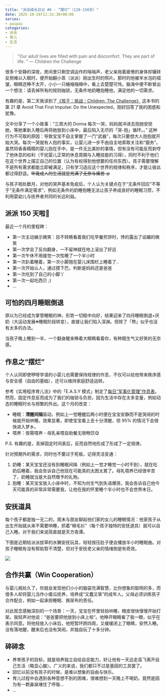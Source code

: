 ```yaml
---
title: "派派成长日记 #6 - “摆烂”（120-150天）"
date: 2025-10-26T11:31:38+08:00
series: 
- paipai
categories:
- 派派
- 育儿
- 生活
---
```


> "Our adult lives are filled with pain and discomfort. They are part of life. " — Children the Challenge

很多个安静的深夜，房间里只剩空调运作的嗡嗡声，老父亲拖着疲倦的身体却辗转反侧难以入眠时，便开始翻小乖（派派）刚出生时的照片。那时的他被羊水泡的褶皱，眼睛还睁不太开，小小一只蜷缩襁褓中，看上去楚楚可怜。脑海中便不断冒出一个想法：请丢掉所有的规则枷锁，无条件地奶睡抱睡他，满足他的一切需求。

有趣的是，第二天我读到了[《孩子：挑战｜Children: The Challenge》](/blog/20250926/children_the_challenge/) 这本书的第 21 章 Avoid That First Impulse: Do the Unexpected，刚好回答了我的困惑和犹豫。

文中分享了一个小故事：“三周大的 Donna 每次一哭，妈妈就冲进去抱她安抚她，等她重新入睡后再将她放到小床中，最后陷入无尽的「哭-抱」循环。。” 这种行为不可取的原因：导致宝宝不自主掌握了一门“武器”，每次只要想大人抱抱就开始大哭。每次一哭就有人抱的事实，让婴儿进一步不由自主地索取关注和“服务”。虽然将香香糯糯的婴儿抱在手中，是一件无比美妙的事情，但有没有可能反而剥夺了他休息的权利（干扰婴儿正常的休息周期与入睡技能的习得），同时不利于他们在这个世界上摆正自己的位置（认为有权得到他想要的任何东西）。孩子需要理解不是所有需求都能立即被满足，只有学习适应这个世界的规律和秩序，才能让彼此都过得舒适。~~毕竟成人的生活就是充满了无奈与痛苦 :p~~

与孩子相处数月，对他的哭声基本免疫后，个人认为关键点在于“无条件回应”不等于“无条件满足需求”，例如无条件的奶睡抱睡无法让孩子养成良好的睡眠习惯，不利用婴幼儿与抚养者共同的长远利益。


## 派派 150 天啦🐣
最近一个月的里程碑：
- 第一次主动展示微笑：目不转睛看着我们吃早餐煎饼时，馋的露出了谄媚的微笑
- 第一次学会了反向翻身，一不留神就在地上滚出了好远
- 第一次午休不用接觉一次性睡了一个半小时
- 第一次趴着睡着，第一次小脚翘在婴儿床围栏上睡着了..
- 第一次开始认人，通过摸下巴，判断是妈妈还是爸爸
- 第一次吃到了自己的小脚丫
- 第一次一起吃西贝 ;)
- ...


## 可怕的四月睡眠倒退
原以为已经成为掌管睡眠的神，形势一切稳中向好，结果迎来了四月睡眠倒退+厌奶（大运动发展➕睡眠阶段转变），直接让我们陷入深渊。但除了「熬」似乎也没有太多的办法。

当孩子晚上睡到一半，一个翻身醒来睁着大眼睛看着你，有种既生气又好笑的无奈感。


## 作息之“摆烂”
个人认同即使咿呀学语的小婴儿也需要保持规律的作息，不仅可以给他带来秩序感与安全感（自由的基础），还可以维持家庭舒适运转。

参考《实用程序育儿法》中的「E.A.S.Y 模式」制定了[每日“军事化管理”作息表](/blog/20250924/paipai_four_months/#%25E4%25B8%2580%25E5%25BB%25BA%25E7%25AB%258B%25E5%2590%2583-%25E7%258E%25A9-%25E7%259D%25A1%25E7%259A%2584%25E8%25A7%2584%25E5%25BE%258B%25E4%25BD%259C%25E6%2581%25AF)。然而，固定作息反而成为了我们的枷锁与负担，因为生活中存在太多变量，例如动态的睡眠时长与频繁的外出。这个月的改变：
- 睡眠：**清醒间隔**驱动，例如上一觉睡醒后两小时便在宝宝安静而不是哭闹的时候就开始哄睡。效果显著，即使宝宝看上去十分清醒，但 95% 的情况下会很快进入梦乡。
- 喂养：按需喂养 - 母乳亲喂自助餐无限畅饮😋

P.S. 有趣的是，丢掉固定时间表后，反而自然地形成了形成了一定规律。

针对预期外的需求，同时也不要过于死板，记得灵活变通：
1. 奶睡：某天宝宝还没有到睡眠间隔（例如上一觉才睡觉一小时不到），就在吃奶后睡着，我会告诉自己他现在可能真的太困太累了。母乳喂养已经很辛苦了，奶睡就当是大自然赠予的礼物。
2. 抱睡：某天宝宝放入小床中时，不知为何生气到失语爆哭，我会告诉自己他今天可能真的非常非常需要我，让他在我的怀里睡个半小时也不会世界末日。


## 安抚道具
每个孩子都是独一无二的，周末与朋友聊起他们家的女儿的睡眠情况：他家孩子从出生开始就从来不需要哄睡，抓着“棉毛衫”（每个孩子独特的安抚道具）就可以自己入睡。对于我们来说简直就是天方夜谭。

下图是近期给派派拔草的水獭安抚玩具，轻轻按压肚子便会播放半小时睡眠曲。对孩子睡眠有没有帮助暂不清楚，但对于安抚老父亲的情绪倒是有奇效。

![](/images/blog/global/17614920897526.jpg)


## 合作共赢（Win Cooperation）
与婴儿相处久了，你就会发现他们小小的脑袋充满智慧，比你想象的聪明的多，而很多人却将婴儿当作小傻瓜抚养，培养成“又蠢又笨”的成年人。父母必须训练孩子合作配合，例如一起承担睡眠、换尿布的责任。

对此观念感触深刻的一个场景：一天，宝宝在怀里轻拍哄睡，眼皮很快慢慢开始打架。我轻声对他说：“爸爸要把他放到小床上啦”。他睁开眼睛看了我一眼，似乎在表示同意。将他轻放入小床后，他短暂环顾四周，又缓缓闭上了眼睛，安然入睡。没有落地醒，醒来后也没有哭闹，并独自玩了十多分钟。


## 碎碎念

- 养育孩子的目标，就是培养独立自给自足能力，好让他有一天远走高飞离开自己生活（略显心酸）。广义的来说，我们都只不过是基因的工具罢了。
- 回忆以前没有孩子的时候，是难以想象的自由与快乐。
- 育儿过程中会遇到各种意想不到的困难，很难想到一天晚上不喝奶，竟然是因为有一颗鼻屎堵住了呼吸...
- ...



